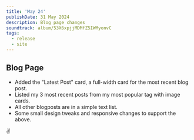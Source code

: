 ```yaml
---
title: 'May 24'
publishDate: 31 May 2024
description: Blog page changes
soundtrack: album/53X6xpjjMDMfZ5IWMyonvC
tags:
  - release
  - site
---
```


## Blog Page

- Added the "Latest Post" card, a full-width card for the most recent blog post.
- Listed my 3 most recent posts from my most popular tag with image cards.
- All other blogposts are in a simple text list.
- Some small design tweaks and responsive changes to support the above.

✌️
